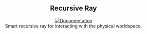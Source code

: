 <h2 align='center'>Recursive Ray</h2>
<div align='center'>
    <a href=''>
        <img src='https://img.shields.io/badge/docs-recursive_ray-blue' alt='Documentation'>
    </a>
</div>
<div align='center'>
    Smart recursive ray for interacting with the physical worldspace.
</div>
<div>&nbsp;</div>